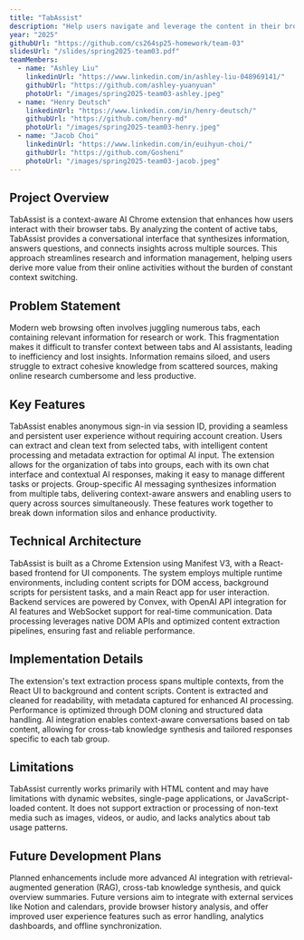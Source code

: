 ```yaml
---
title: "TabAssist"
description: "Help users navigate and leverage the content in their browser tabs through AI-powered analysis, enabling them to derive more value from online research and information without constant context switching."
year: "2025"
githubUrl: "https://github.com/cs264sp25-homework/team-03"
slidesUrl: "/slides/spring2025-team03.pdf"
teamMembers:
  - name: "Ashley Liu"
    linkedinUrl: "https://www.linkedin.com/in/ashley-liu-048969141/"
    githubUrl: "https://github.com/ashley-yuanyuan"
    photoUrl: "/images/spring2025-team03-ashley.jpeg"
  - name: "Henry Deutsch"
    linkedinUrl: "https://www.linkedin.com/in/henry-deutsch/"
    githubUrl: "https://github.com/henry-md"
    photoUrl: "/images/spring2025-team03-henry.jpeg"
  - name: "Jacob Choi"
    linkedinUrl: "https://www.linkedin.com/in/euihyun-choi/"
    githubUrl: "https://github.com/Gosheni"
    photoUrl: "/images/spring2025-team03-jacob.jpeg"
---
```


## Project Overview

TabAssist is a context-aware AI Chrome extension that enhances how users interact with their browser tabs. By analyzing the content of active tabs, TabAssist provides a conversational interface that synthesizes information, answers questions, and connects insights across multiple sources. This approach streamlines research and information management, helping users derive more value from their online activities without the burden of constant context switching.

## Problem Statement

Modern web browsing often involves juggling numerous tabs, each containing relevant information for research or work. This fragmentation makes it difficult to transfer context between tabs and AI assistants, leading to inefficiency and lost insights. Information remains siloed, and users struggle to extract cohesive knowledge from scattered sources, making online research cumbersome and less productive.

## Key Features

TabAssist enables anonymous sign-in via session ID, providing a seamless and persistent user experience without requiring account creation. Users can extract and clean text from selected tabs, with intelligent content processing and metadata extraction for optimal AI input. The extension allows for the organization of tabs into groups, each with its own chat interface and contextual AI responses, making it easy to manage different tasks or projects. Group-specific AI messaging synthesizes information from multiple tabs, delivering context-aware answers and enabling users to query across sources simultaneously. These features work together to break down information silos and enhance productivity.

## Technical Architecture

TabAssist is built as a Chrome Extension using Manifest V3, with a React-based frontend for UI components. The system employs multiple runtime environments, including content scripts for DOM access, background scripts for persistent tasks, and a main React app for user interaction. Backend services are powered by Convex, with OpenAI API integration for AI features and WebSocket support for real-time communication. Data processing leverages native DOM APIs and optimized content extraction pipelines, ensuring fast and reliable performance.

## Implementation Details

The extension's text extraction process spans multiple contexts, from the React UI to background and content scripts. Content is extracted and cleaned for readability, with metadata captured for enhanced AI processing. Performance is optimized through DOM cloning and structured data handling. AI integration enables context-aware conversations based on tab content, allowing for cross-tab knowledge synthesis and tailored responses specific to each tab group.

## Limitations

TabAssist currently works primarily with HTML content and may have limitations with dynamic websites, single-page applications, or JavaScript-loaded content. It does not support extraction or processing of non-text media such as images, videos, or audio, and lacks analytics about tab usage patterns.

## Future Development Plans

Planned enhancements include more advanced AI integration with retrieval-augmented generation (RAG), cross-tab knowledge synthesis, and quick overview summaries. Future versions aim to integrate with external services like Notion and calendars, provide browser history analysis, and offer improved user experience features such as error handling, analytics dashboards, and offline synchronization.